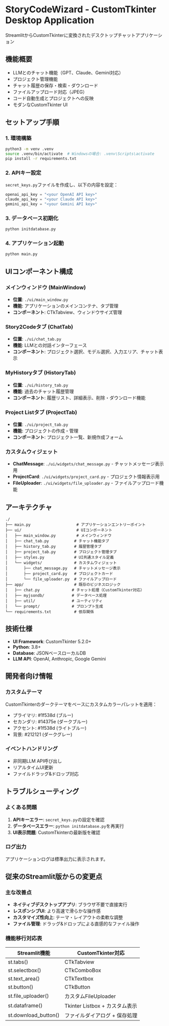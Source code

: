 # StoryCodeWizard - CustomTkinter Desktop Application

StreamlitからCustomTkinterに変換されたデスクトップチャットアプリケーション

## 機能概要
- LLMとのチャット機能（GPT、Claude、Gemini対応）
- プロジェクト管理機能
- チャット履歴の保存・検索・ダウンロード
- ファイルアップロード対応（JPEG）
- コード自動生成とプロジェクトへの反映
- モダンなCustomTkinter UI

## セットアップ手順

### 1. 環境構築
```bash
python3 -m venv .venv
source .venv/bin/activate  # Windowsの場合: .venv\Scripts\activate
pip install -r requirements.txt
```

### 2. APIキー設定
`secret_keys.py`ファイルを作成し、以下の内容を設定：
```python
openai_api_key = "<your OpenAI API key>"
claude_api_key = "<your Claude API key>"
gemini_api_key = "<your Gemini API key>"
```

### 3. データベース初期化
```bash
python initdatabase.py
```

### 4. アプリケーション起動
```bash
python main.py
```

## UIコンポーネント構成

### メインウィンドウ (MainWindow)
- **位置**: `./ui/main_window.py`
- **機能**: アプリケーションのメインコンテナ、タブ管理
- **コンポーネント**: CTkTabview、ウィンドウサイズ管理

### Story2Codeタブ (ChatTab)
- **位置**: `./ui/chat_tab.py`
- **機能**: LLMとの対話インターフェース
- **コンポーネント**: プロジェクト選択、モデル選択、入力エリア、チャット表示

### MyHistoryタブ (HistoryTab)
- **位置**: `./ui/history_tab.py`
- **機能**: 過去のチャット履歴管理
- **コンポーネント**: 履歴リスト、詳細表示、削除・ダウンロード機能

### Project Listタブ (ProjectTab)
- **位置**: `./ui/project_tab.py`
- **機能**: プロジェクトの作成・管理
- **コンポーネント**: プロジェクト一覧、新規作成フォーム

### カスタムウィジェット
- **ChatMessage**: `./ui/widgets/chat_message.py` - チャットメッセージ表示用
- **ProjectCard**: `./ui/widgets/project_card.py` - プロジェクト情報表示用
- **FileUploader**: `./ui/widgets/file_uploader.py` - ファイルアップロード機能

## アーキテクチャ

```
./
├── main.py                    # アプリケーションエントリーポイント
├── ui/                        # UIコンポーネント
│   ├── main_window.py         # メインウィンドウ
│   ├── chat_tab.py           # チャット機能タブ
│   ├── history_tab.py        # 履歴管理タブ
│   ├── project_tab.py        # プロジェクト管理タブ
│   ├── styles.py             # UI共通スタイル定義
│   └── widgets/              # カスタムウィジェット
│       ├── chat_message.py   # チャットメッセージ表示
│       ├── project_card.py   # プロジェクトカード
│       └── file_uploader.py  # ファイルアップロード
├── app/                      # 既存のビジネスロジック
│   ├── chat.py              # チャット処理（CustomTkinter対応）
│   ├── myjsondb/            # データベース処理
│   ├── util/                # ユーティリティ
│   └── prompt/              # プロンプト生成
└── requirements.txt          # 依存関係
```

## 技術仕様
- **UI Framework**: CustomTkinter 5.2.0+
- **Python**: 3.8+
- **Database**: JSONベースローカルDB
- **LLM API**: OpenAI, Anthropic, Google Gemini

## 開発者向け情報

### カスタムテーマ
CustomTkinterのダークテーマをベースにカスタムカラーパレットを適用：
- プライマリ: #1f538d (ブルー)
- セカンダリ: #14375e (ダークブルー)
- アクセント: #1f538d (ライトブルー)
- 背景: #212121 (ダークグレー)

### イベントハンドリング
- 非同期LLM API呼び出し
- リアルタイムUI更新
- ファイルドラッグ&ドロップ対応

## トラブルシューティング

### よくある問題
1. **APIキーエラー**: `secret_keys.py`の設定を確認
2. **データベースエラー**: `python initdatabase.py`を再実行
3. **UI表示問題**: CustomTkinterの最新版を確認

### ログ出力
アプリケーションログは標準出力に表示されます。

## 従来のStreamlit版からの変更点

### 主な改善点
- **ネイティブデスクトップアプリ**: ブラウザ不要で直接実行
- **レスポンシブUI**: より高速で滑らかな操作感
- **カスタマイズ性向上**: テーマ・レイアウトの柔軟な調整
- **ファイル管理**: ドラッグ&ドロップによる直感的なファイル操作

### 機能移行対応表
| Streamlit機能 | CustomTkinter対応 |
|--------------|------------------|
| st.tabs() | CTkTabview |
| st.selectbox() | CTkComboBox |
| st.text_area() | CTkTextbox |
| st.button() | CTkButton |
| st.file_uploader() | カスタムFileUploader |
| st.dataframe() | Tkinter Listbox + カスタム表示 |
| st.download_button() | ファイルダイアログ + 保存処理 |